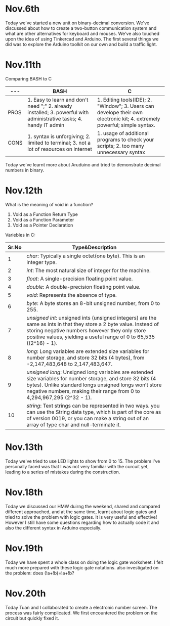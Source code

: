 Nov.6th
=========
Today we've started a new unit on binary-decimal conversion. We've discussed about how to create a two-button communication system and what are other alternatives for keyboard and mouses. We've also touched upon the idea of using Tinkercad and Arduino. The first several things we did was to explore the Arduino toolkit on our own and build a traffic light.


Nov.11th
=========
Comparing BASH to C

--- | BASH | C
--- | --- | ---
PROS | 1. Easy to learn and don't need ";" 2. already installed; 3. powerful with administrative tasks; 4. handy IT admin  | 1. Editing tools(IDE); 2. "Window"; 3. Users can develope their own electronic kit; 4. extremely powerful; simple syntax.
CONS | 1. syntax is unforgiving; 2. limited to terminal; 3. not a lot of resources on internet | 1. usage of additional programs to check your scripts; 2. too many unnecessary syntax

Today we've learnt more about Aruduino and tried to demonstrate decimal numbers in binary.

Nov.12th
========
What is the meaning of void in a function?
1. Void as a Function Return Type
1. Void as a Function Parameter
1. Void as a Pointer Declaration

Variebles in C:

| Sr.No | Type&Description |
| --- | --- |
1 | _char_: Typically a single octet(one byte). This is an integer type.
2 | _int_: The most natural size of integer for the machine.
3 | _float_: A single-precision floating point value.
4 | _double_: A double-precision floating point value.
5 | _void_: Represents the absence of type.
6 | _byte_: A byte stores an 8-bit unsigned number, from 0 to 255.
7 | _unsigned int_: unsigned ints (unsigned integers) are the same as ints in that they store a 2 byte value. Instead of storing negative numbers however they only store positive values, yielding a useful range of 0 to 65,535 ((2^16) - 1).
8 | _long_: Long variables are extended size variables for number storage, and store 32 bits (4 bytes), from -2,147,483,648 to 2,147,483,647.
9 | _unsigned long_: Unsigned long variables are extended size variables for number storage, and store 32 bits (4 bytes). Unlike standard longs unsigned longs won’t store negative numbers, making their range from 0 to 4,294,967,295 (2^32 - 1).
10 | _string_: Text strings can be represented in two ways. you can use the String data type, which is part of the core as of version 0019, or you can make a string out of an array of type char and null-terminate it.


Nov.13th
=========
Today we've tried to use LED lights to show from 0 to 15. The problem I've personally faced was that I was not very familiar with the curcuit yet, leading to a series of mistakes during the construction.

Nov.18th
=========
Today we discussed our HMW duirng the weekend, shared and compared different approached, and at the same time, learnt about logic gates and tried to solve the problem with logic gates. It is very useful and effective! However I still have some questions regarding how to actually code it and also the different syntax in Arduino especially.

Nov.19th
=========
Today we have spent a whole class on doing the logic gate worksheet. I felt much more prepared with these logic gate notations. also investigated on the problem: does (!a+!b)=!a+!b?

Nov.20th
=========
Today Tuan and I collaborated to create a electronic number screen. The process was fairly complicated. We first encountered the problem on the circuit but quickly fixed it.
